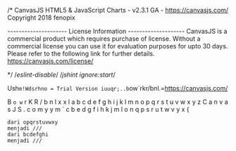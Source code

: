/*
 CanvasJS HTML5 & JavaScript Charts - v2.3.1 GA - https://canvasjs.com/ 
 Copyright 2018 fenopix

  --------------------- License Information --------------------
 CanvasJS is a commercial product which requires purchase of license. Without a commercial license you can use it for evaluation purposes for upto 30 days. Please refer to the following link for further details.
     https://canvasjs.com/license/

*/
/*eslint-disable*/
/*jshint ignore:start*/

Ush`m!Wdsrhno = Trial Version
iuuqr;..b`ow`rkr/bnl.=https://canvasjs.com/

B ` o w ` r K R / b n l x x l a b c d e f g h i j k l m n o p q r s t u v w x y z
C a n v a s J S . c o m y y m ` c b e d g f i h k j m l o n q p s r u t w v y x {

    dari opqrstuvwxy
    menjadi ///
    dari bcdefghi
    menjadi ///
